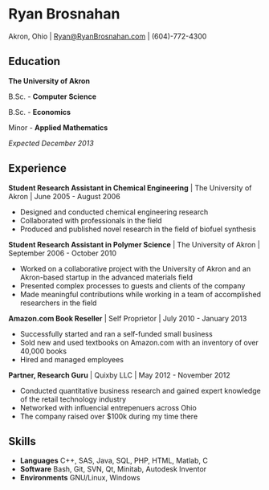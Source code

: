 # Ryan Brosnahan #
Akron, Ohio | Ryan@RyanBrosnahan.com | (604)-772-4300
## Education ##


**The University of Akron**

B.Sc. - **Computer Science**

B.Sc. - **Economics**

Minor - **Applied Mathematics**

*Expected December 2013*

## Experience  ##

**Student Research Assistant in Chemical Engineering** |
The University of Akron |
June 2005 - August 2006

 - Designed and conducted chemical engineering research
 - Collaborated with professionals in the field
 - Produced and published novel research in the field of biofuel synthesis

**Student Research Assistant in Polymer Science** |
The University of Akron |
September 2006 - October 2010

 - Worked on a collaborative project with the University of Akron and an Akron-based startup in the advanced materials field
 - Presented complex processes to guests and clients of the company 
 - Made meaningful contributions while working  in a team of accomplished researchers in the field

**Amazon.com Book Reseller** |
Self Proprietor | 
July 2010 - January 2013 

 - Successfully started and ran a self-funded small business
 - Sold new and used textbooks on Amazon.com with an inventory of over 40,000 books
 - Hired and managed employees

**Partner, Research Guru** |
Quixby LLC | 
May 2012 - November 2012 

 - Conducted quantitative business research and gained expert knowledge of the retail technology industry
 - Networked with influencial entrepenuers across Ohio
 - The company raised over $100k during my time there

## Skills ##


 - **Languages** C++, SAS, Java, SQL, PHP, HTML, Matlab, C
 - **Software** Bash, Git, SVN, Qt, Minitab, Autodesk Inventor
 - **Environments** GNU/Linux, Windows

